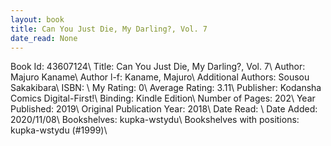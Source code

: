 ```yaml
---
layout: book
title: Can You Just Die, My Darling?, Vol. 7
date_read: None
---
```


Book Id: 43607124\ 
Title: Can You Just Die, My Darling?, Vol. 7\ 
Author: Majuro Kaname\ 
Author l-f: Kaname, Majuro\ 
Additional Authors: Sousou Sakakibara\ 
ISBN: \ 
My Rating: 0\ 
Average Rating: 3.11\ 
Publisher: Kodansha Comics Digital-First!\ 
Binding: Kindle Edition\ 
Number of Pages: 202\ 
Year Published: 2019\ 
Original Publication Year: 2018\ 
Date Read: \ 
Date Added: 2020/11/08\ 
Bookshelves: kupka-wstydu\ 
Bookshelves with positions: kupka-wstydu (#1999)\ 

